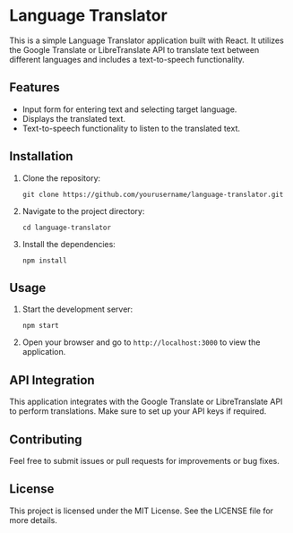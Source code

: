 # Language Translator

This is a simple Language Translator application built with React. It utilizes the Google Translate or LibreTranslate API to translate text between different languages and includes a text-to-speech functionality.

## Features

- Input form for entering text and selecting target language.
- Displays the translated text.
- Text-to-speech functionality to listen to the translated text.

## Installation

1. Clone the repository:
   ```
   git clone https://github.com/yourusername/language-translator.git
   ```
2. Navigate to the project directory:
   ```
   cd language-translator
   ```
3. Install the dependencies:
   ```
   npm install
   ```

## Usage

1. Start the development server:
   ```
   npm start
   ```
2. Open your browser and go to `http://localhost:3000` to view the application.

## API Integration

This application integrates with the Google Translate or LibreTranslate API to perform translations. Make sure to set up your API keys if required.

## Contributing

Feel free to submit issues or pull requests for improvements or bug fixes.

## License

This project is licensed under the MIT License. See the LICENSE file for more details.
